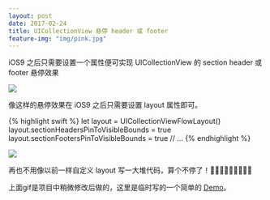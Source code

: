 ```yaml
---
layout: post
date: 2017-02-24
title: UICollectionView 悬停 header 或 footer
feature-img: "img/pink.jpg"
---
```

iOS9 之后只需要设置一个属性便可实现 UICollectionView 的 section header 或 footer 悬停效果

![](http://ogkg37m8j.bkt.clouddn.com/gif/swift/UICollectionView-hover-header-footer/UICollectionViewHoverHeaderFooter.gif)

像这样的悬停效果在 iOS9 之后只需要设置 layout 属性即可。

{% highlight swift %}
let layout = UICollectionViewFlowLayout()
layout.sectionHeadersPinToVisibleBounds = true
layout.sectionFootersPinToVisibleBounds = true
// ...
{% endhighlight %}

![](http://ogkg37m8j.bkt.clouddn.com/image/swift/UICollectionView-hover-header-footer/UICollectionViewSectionHeaderFooterPin.png)

再也不用像以前一样自定义 layout 写一大堆代码，算个不停了！🤣🤣🤣🤣🤣🤣🤣🤣🤣

上面gif是项目中稍微修改后做的，这里是临时写的一个简单的 [Demo](https://github.com/redtwowolf/CollectionViewHoverHeaderFooter)。
